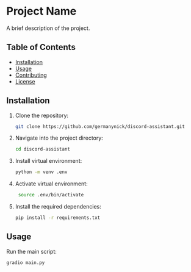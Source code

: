 # Project Name

A brief description of the project.

## Table of Contents

- [Installation](#installation)
- [Usage](#usage)
- [Contributing](#contributing)
- [License](#license)

## Installation

1. Clone the repository:
   ```bash
   git clone https://github.com/germanynick/discord-assistant.git
   ```
2. Navigate into the project directory:
   ```bash
   cd discord-assistant
   ```
3. Install virtual environment:
   ```bash
   python -m venv .env
   ```
4. Activate virtual environment:

   ```bash
    source .env/bin/activate
   ```

5. Install the required dependencies:
   ```bash
   pip install -r requirements.txt
   ```

## Usage

Run the main script:

```bash
gradio main.py
```
